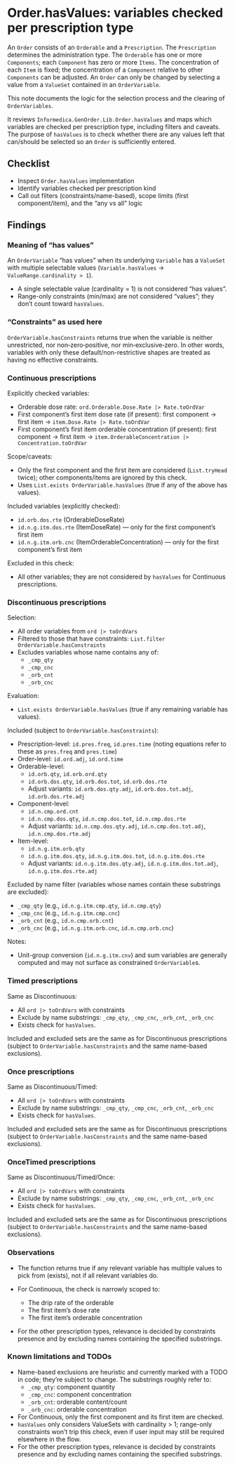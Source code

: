 # Order.hasValues: variables checked per prescription type

An `Order` consists of an `Orderable` and a `Prescription`. The `Prescription` determines the administration type. The `Orderable` has one or more `Components`; each `Component` has zero or more `Items`. The concentration of each `Item` is fixed; the concentration of a `Component` relative to other `Components` can be adjusted. An `Order` can only be changed by selecting a value from a `ValueSet` contained in an `OrderVariable`.

This note documents the logic for the selection process and the clearing of `OrderVariables`.

It reviews `Informedica.GenOrder.Lib.Order.hasValues` and maps which variables are checked per prescription type, including filters and caveats. The purpose of `hasValues` is to check whether there are any values left that can/should be selected so an `Order` is sufficiently entered.

## Checklist

- Inspect `Order.hasValues` implementation
- Identify variables checked per prescription kind
- Call out filters (constraints/name-based), scope limits (first component/item), and the “any vs all” logic

## Findings

### Meaning of “has values”


An `OrderVariable` “has values” when its underlying `Variable` has a `ValueSet` with multiple selectable values (`Variable.hasValues` → `ValueRange.cardinality > 1`).

- A single selectable value (cardinality = 1) is not considered “has values”.
- Range-only constraints (min/max) are not considered “values”; they don’t count toward `hasValues`.

### “Constraints” as used here

`OrderVariable.hasConstraints` returns true when the variable is neither unrestricted, nor non‑zero‑positive, nor min‑exclusive‑zero. In other words, variables with only these default/non-restrictive shapes are treated as having no effective constraints.

### Continuous prescriptions

Explicitly checked variables:

- Orderable dose rate: `ord.Orderable.Dose.Rate |> Rate.toOrdVar`
- First component’s first item dose rate (if present): first component → first item → `item.Dose.Rate |> Rate.toOrdVar`
- First component’s first item orderable concentration (if present): first component → first item → `item.OrderableConcentration |> Concentration.toOrdVar`

Scope/caveats:

- Only the first component and the first item are considered (`List.tryHead` twice); other components/items are ignored by this check.
- Uses `List.exists OrderVariable.hasValues` (true if any of the above has values).

Included variables (explicitly checked):
- `id.orb.dos.rte` (OrderableDoseRate)
- `id.n.g.itm.dos.rte` (ItemDoseRate) — only for the first component’s first item
- `id.n.g.itm.orb.cnc` (ItemOrderableConcentration) — only for the first component’s first item

Excluded in this check:
- All other variables; they are not considered by `hasValues` for Continuous prescriptions.

### Discontinuous prescriptions

Selection:

- All order variables from `ord |> toOrdVars`
- Filtered to those that have constraints: `List.filter OrderVariable.hasConstraints`
- Excludes variables whose name contains any of:
	- `_cmp_qty`
	- `_cmp_cnc`
	- `_orb_cnt`
	- `_orb_cnc`

Evaluation:

- `List.exists OrderVariable.hasValues` (true if any remaining variable has values).

Included (subject to `OrderVariable.hasConstraints`):
- Prescription-level: `id.pres.freq`, `id.pres.time` (noting equations refer to these as `pres.freq` and `pres.time`)
- Order-level: `id.ord.adj`, `id.ord.time`
- Orderable-level:
	- `id.orb.qty`, `id.orb.ord.qty`
	- `id.orb.dos.qty`, `id.orb.dos.tot`, `id.orb.dos.rte`
	- Adjust variants: `id.orb.dos.qty.adj`, `id.orb.dos.tot.adj`, `id.orb.dos.rte.adj`
- Component-level:
	- `id.n.cmp.ord.cnt`
	- `id.n.cmp.dos.qty`, `id.n.cmp.dos.tot`, `id.n.cmp.dos.rte`
	- Adjust variants: `id.n.cmp.dos.qty.adj`, `id.n.cmp.dos.tot.adj`, `id.n.cmp.dos.rte.adj`
- Item-level:
	- `id.n.g.itm.orb.qty`
	- `id.n.g.itm.dos.qty`, `id.n.g.itm.dos.tot`, `id.n.g.itm.dos.rte`
	- Adjust variants: `id.n.g.itm.dos.qty.adj`, `id.n.g.itm.dos.tot.adj`, `id.n.g.itm.dos.rte.adj`

Excluded by name filter (variables whose names contain these substrings are excluded):
- `_cmp_qty` (e.g., `id.n.g.itm.cmp.qty`, `id.n.cmp.qty`)
- `_cmp_cnc` (e.g., `id.n.g.itm.cmp.cnc`)
- `_orb_cnt` (e.g., `id.n.cmp.orb.cnt`)
- `_orb_cnc` (e.g., `id.n.g.itm.orb.cnc`, `id.n.cmp.orb.cnc`)

Notes:
- Unit-group conversion (`id.n.g.itm.cnv`) and sum variables are generally computed and may not surface as constrained `OrderVariable`s.

### Timed prescriptions

Same as Discontinuous:

- All `ord |> toOrdVars` with constraints
- Exclude by name substrings: `_cmp_qty`, `_cmp_cnc`, `_orb_cnt`, `_orb_cnc`
- Exists check for `hasValues`.

Included and excluded sets are the same as for Discontinuous prescriptions (subject to `OrderVariable.hasConstraints` and the same name-based exclusions).

### Once prescriptions

Same as Discontinuous/Timed:

- All `ord |> toOrdVars` with constraints
- Exclude by name substrings: `_cmp_qty`, `_cmp_cnc`, `_orb_cnt`, `_orb_cnc`
- Exists check for `hasValues`.

Included and excluded sets are the same as for Discontinuous prescriptions (subject to `OrderVariable.hasConstraints` and the same name-based exclusions).

### OnceTimed prescriptions

Same as Discontinuous/Timed/Once:

- All `ord |> toOrdVars` with constraints
- Exclude by name substrings: `_cmp_qty`, `_cmp_cnc`, `_orb_cnt`, `_orb_cnc`
- Exists check for `hasValues`.

Included and excluded sets are the same as for Discontinuous prescriptions (subject to `OrderVariable.hasConstraints` and the same name-based exclusions).

### Observations

- The function returns true if any relevant variable has multiple values to pick from (exists), not if all relevant variables do.
- For Continuous, the check is narrowly scoped to:
	- The drip rate of the orderable
	- The first item’s dose rate
	- The first item’s orderable concentration

- For the other prescription types, relevance is decided by constraints presence and by excluding names containing the specified substrings.

### Known limitations and TODOs

- Name-based exclusions are heuristic and currently marked with a TODO in code; they’re subject to change. The substrings roughly refer to:
	- `_cmp_qty`: component quantity
	- `_cmp_cnc`: component concentration
	- `_orb_cnt`: orderable content/count
	- `_orb_cnc`: orderable concentration
- For Continuous, only the first component and its first item are checked.
- `hasValues` only considers ValueSets with cardinality > 1; range-only constraints won’t trip this check, even if user input may still be required elsewhere in the flow.
- For the other prescription types, relevance is decided by constraints presence and by excluding names containing the specified substrings.